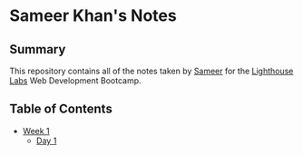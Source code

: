 
# Sameer Khan's Notes

## Summary

This repository contains all of the notes taken by [Sameer](https://github.com/SameerKhan-Dev) for the [Lighthouse Labs](https://www.lighthouselabs.ca/) Web Development Bootcamp.

## Table of Contents

* [Week 1](/Week_1)
  * [Day 1](/Week_1/Day_1)
  
